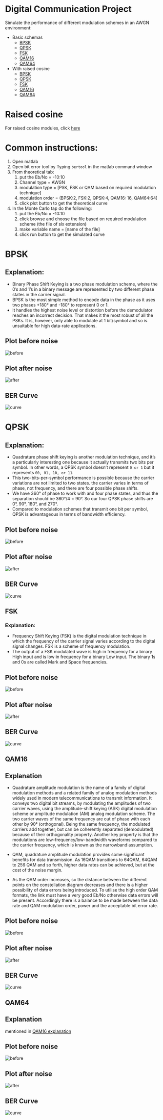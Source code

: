 # Digital Communication Project
Simulate the performance of different modulation schemes in an AWGN environment:
- Basic schemas
    - [BPSK](#BPSK)
    - [QPSK](#QPSK)
    - [FSK](#FSK)
    - [QAM16](#QAM16)
    - [QAM64](#QAM64)
- With raised cosine
    - [BPSK](#BPSK)
    - [QPSK](#QPSK)
    - [FSK](#FSK)
    - [QAM16](#QAM16)
    - [QAM64](#QAM64)
# Raised cosine
For raised cosine modules, click [here](https://github.com/AmmarRabie/dig-comm-proj/blob/master/Raised%20Cosine/README.md)

 # Common instructions:
 1. Open matlab
 2. Open bit error tool by Typing `bertool` in the matlab command window
 3. From theoretical tab:
    1. put the Eb/No = -10:10
    2. Channel type = AWGN
    3. modulation type = [PSK, FSK or QAM based on required modulation technique]
    4. modulation order = (BPSK:2, FSK:2, QPSK:4, QAM16: 16, QAM64:64)
    5. click plot button to get the theoretical curve
 4. In the Monte Carlo tap do the following:
    1. put the Eb/No = -10:10
    2. click browse and choose the file based on required modulation scheme (the file of slx extension)
    3. make variable name = [name of the file]
    4. click run button to get the simulated curve


# <a id="BPSK"></a>BPSK
## Explanation: 
- Binary Phase Shift Keying is a two phase modulation scheme, where the 0’s and 1’s in a binary message are represented by two different phase states in the carrier signal.
- BPSK is the most simple method to encode data in the phase as it uses two phases +180° and -180° to represent 0 or 1.
- It handles the highest noise level or distortion before the demodulator reaches an incorrect decision. That makes it the most robust of all the PSKs. It is, however, only able to modulate at 1 bit/symbol and so is unsuitable for high data-rate applications.

## Plot before noise
![before](images/BPSK-before.jpg)
## Plot after noise
![after](images/BPSK-after.jpg)
## BER Curve
![curve](images/BPSK-curve.jpg)


# <a id="QPSK"></a> QPSK
## Explanation: 
- Quadrature phase shift keying is another modulation technique, and it’s a particularly interesting one because it actually transmits two bits per symbol. In other words, a QPSK symbol doesn’t represent `0 or 1` but it represents `00, 01, 10, or 11`.
- This two-bits-per-symbol performance is possible because the carrier variations are not limited to two states. the carrier varies in terms of phase, not frequency, and there are four possible phase shifts.
- We have 360° of phase to work with and four phase states, and thus the separation should be 360°/4 = 90°. So our four QPSK phase shifts are 0°, 90°, 180°, and 270°.
- Compared to modulation schemes that transmit one bit per symbol, QPSK is advantageous in terms of bandwidth efficiency.
## Plot before noise
![before](images/QPSK-before.jpg)
## Plot after noise
![after](images/QPSK-after.jpg)
## BER Curve
![curve](images/QPSK-curve.jpg)


## <a id="FSK"></a> FSK
### Explanation: 
- Frequency Shift Keying (FSK) is the digital modulation technique in which the frequency of the carrier signal varies according to the digital signal changes. FSK is a scheme of frequency modulation.
- The output of a FSK modulated wave is high in frequency for a binary High input and is low in frequency for a binary Low input. The binary 1s and 0s are called Mark and Space frequencies.

## Plot before noise
![before](images/FSK-before.jpg)
## Plot after noise
![after](images/FSK-after.jpg)
## BER Curve
![curve](images/FSK-curve.jpg)



## <a id="QAM16"></a>QAM16
## <a id="QAM16_explanation"></a>Explanation 
- Quadrature amplitude modulation is the name of a family of digital modulation methods and a related family of analog modulation methods widely used in modern telecommunications to transmit information. It conveys two digital bit streams, by modulating the amplitudes of two carrier waves, using the amplitude-shift keying (ASK) digital modulation scheme or amplitude modulation (AM) analog modulation scheme. The two carrier waves of the same frequency are out of phase with each other by 90° (orthogonal). Being the same frequency, the modulated carriers add together, but can be coherently separated (demodulated) because of their orthogonality property. Another key property is that the modulations are low-frequency/low-bandwidth waveforms compared to the carrier frequency, which is known as the narrowband assumption.

- QAM, quadrature amplitude modulation provides some significant benefits for data transmission. As 16QAM transitions to 64QAM, 64QAM to 256 QAM and so forth, higher data rates can be achieved, but at the cost of the noise margin.

- As the QAM order increases, so the distance between the different points on the constellation diagram decreases and there is a higher possibility of data errors being introduced. To utilise the high order QAM formats, the link must have a very good Eb/No otherwise data errors will be present.
Accordingly there is a balance to be made between the data rate and QAM modulation order, power and the acceptable bit error rate.

## Plot before noise
![before](images/QAM16-before.jpg)
## Plot after noise
![after](images/QAM16-after.jpg)
## BER Curve
![curve](images/QAM16-curve.jpg)


## <a id="QAM64"></a>QAM64
## Explanation
mentioned in [QAM16 explanation](#QAM16_explanation)
## Plot before noise
![before](images/QAM64-before.jpg)
## Plot after noise
![after](images/QAM64-after.jpg)
## BER Curve
![curve](images/QAM64-curve.jpg)